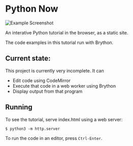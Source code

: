 # Python Now

![Example Screenshot](https://raw.githubusercontent.com/lordmauve/python-now/master/docs/running-python.png)

An interative Python tutorial in the browser, as a static site.

The code examples in this tutorial run with Brython.


## Current state:

This project is currently very incomplete. It can

* Edit code using CodeMirror
* Execute that code in a web worker using Brython
* Display output from that program


## Running

To see the tutorial, serve index.html using a web server:

```
$ python3 -m http.server
```

To run the code in an editor, press `Ctrl-Enter`.